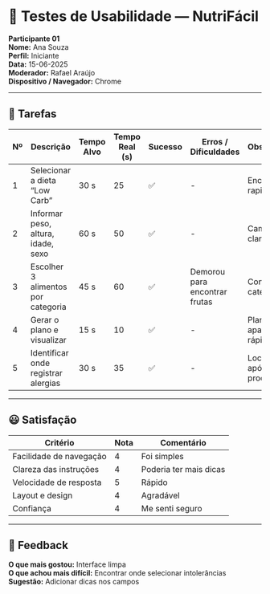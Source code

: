 # 📝 Testes de Usabilidade — NutriFácil  
**Participante 01**  
**Nome:** Ana Souza  
**Perfil:** Iniciante  
**Data:** 15-06-2025  
**Moderador:** Rafael Araújo  
**Dispositivo / Navegador:** Chrome  

---

## 🎯 Tarefas  

| Nº | Descrição                          | Tempo Alvo | Tempo Real (s) | Sucesso | Erros / Dificuldades                  | Observações                |
|----|-------------------------------------|------------|----------------|---------|---------------------------------------|---------------------------|
| 1  | Selecionar a dieta “Low Carb”       | 30 s       | 25             | ✅       | -                                     | Encontrou rapidamente      |
| 2  | Informar peso, altura, idade, sexo  | 60 s       | 50             | ✅       | -                                     | Campos claros              |
| 3  | Escolher 3 alimentos por categoria  | 45 s       | 60             | ✅       | Demorou para encontrar frutas        | Confuso com categorias     |
| 4  | Gerar o plano e visualizar          | 15 s       | 10             | ✅       | -                                     | Plano apareceu rápido      |
| 5  | Identificar onde registrar alergias | 30 s       | 35             | ✅       | -                                     | Localizou após procurar    |

---

## 😃 Satisfação  

| Critério               | Nota | Comentário                   |
|------------------------|------|-----------------------------|
| Facilidade de navegação | 4    | Foi simples                  |
| Clareza das instruções  | 4    | Poderia ter mais dicas       |
| Velocidade de resposta  | 5    | Rápido                       |
| Layout e design         | 4    | Agradável                    |
| Confiança               | 4    | Me senti seguro              |

---

## 💬 Feedback  

**O que mais gostou:** Interface limpa  
**O que achou mais difícil:** Encontrar onde selecionar intolerâncias  
**Sugestão:** Adicionar dicas nos campos
